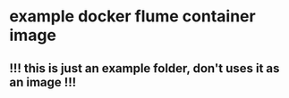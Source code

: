 # example docker flume container image
## !!! this is just an example folder, don't uses it as an image !!!



